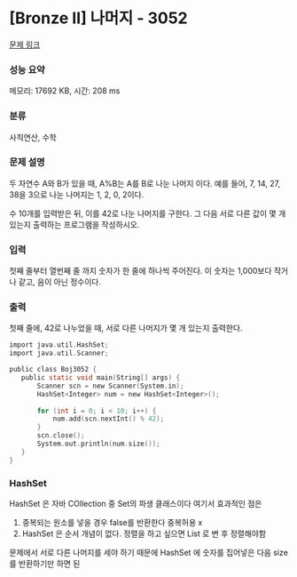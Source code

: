 # [Bronze II] 나머지 - 3052 

[문제 링크](https://www.acmicpc.net/problem/3052) 

### 성능 요약

메모리: 17692 KB, 시간: 208 ms

### 분류

사칙연산, 수학

### 문제 설명

<p>두 자연수 A와 B가 있을 때, A%B는 A를 B로 나눈 나머지 이다. 예를 들어, 7, 14, 27, 38을 3으로 나눈 나머지는 1, 2, 0, 2이다. </p>

<p>수 10개를 입력받은 뒤, 이를 42로 나눈 나머지를 구한다. 그 다음 서로 다른 값이 몇 개 있는지 출력하는 프로그램을 작성하시오.</p>

### 입력 

 <p>첫째 줄부터 열번째 줄 까지 숫자가 한 줄에 하나씩 주어진다. 이 숫자는 1,000보다 작거나 같고, 음이 아닌 정수이다.</p>

### 출력 

 <p>첫째 줄에, 42로 나누었을 때, 서로 다른 나머지가 몇 개 있는지 출력한다.</p>

 ```c
import java.util.HashSet;
import java.util.Scanner;

public class Boj3052 {
	public static void main(String[] args) {
		Scanner scn = new Scanner(System.in);
		HashSet<Integer> num = new HashSet<Integer>();
		
		for (int i = 0; i < 10; i++) {
			num.add(scn.nextInt() % 42);
		}
		scn.close();
		System.out.println(num.size());
	}
}
```
### HashSet
HashSet 은 자바 COllection 중 Set의 파생 클래스이다 여기서 효과적인 점은
1. 중복되는 원소를 넣을 경우 false를 반환한다 중복허용 x
2. HashSet 은 순서 개념이 없다. 정렬을 하고 싶으면 List 로 변 후 정렬해야함

문제에서 서로 다른 나머지를 세야 하기 때문에 HashSet 에 숫자를 집어넣은 다음
size 를 반환하기만 하면 된


